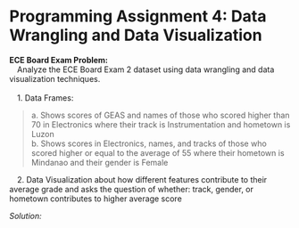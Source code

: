 # Programming Assignment 4: Data Wrangling and Data Visualization

**ECE Board Exam Problem:**\
&emsp;Analyze the ECE Board Exam 2 dataset using data wrangling and data visualization techniques.\
&emsp;\
&emsp;1. Data Frames:
> a. Shows scores of GEAS and names of those who scored higher than 70 in Electronics where their track is Instrumentation and hometown is Luzon\
b. Shows scores in Electronics, names, and tracks of those who scored higher or equal to the average of 55 where their hometown is Mindanao and their gender is Female 

&emsp;2. Data Visualization about how different features contribute to their average grade and asks the question of whether: track, gender, or hometown contributes to higher average score <br>

*Solution:* <br>
